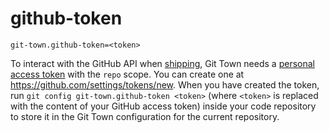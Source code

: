 # github-token

```
git-town.github-token=<token>
```

To interact with the GitHub API when [shipping](../commands/ship.md), Git Town
needs a
[personal access token](https://docs.github.com/en/authentication/keeping-your-account-and-data-secure/creating-a-personal-access-token)
with the `repo` scope. You can create one at
https://github.com/settings/tokens/new. When you have created the token, run
`git config git-town.github-token <token>` (where `<token>` is replaced with the
content of your GitHub access token) inside your code repository to store it in
the Git Town configuration for the current repository.
